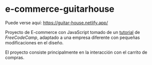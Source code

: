 # e-commerce-guitarhouse

Puede verse aquí: https://guitar-house.netlify.app/

Proyecto de E-commerce con JavaScript tomado de un [tutorial](https://www.youtube.com/watch?v=023Psne_-_4&ab_channel=freeCodeCamp.org) de _FreeCodeCamp_, adaptado a una empresa diferente con pequeñas modificaciones en el diseño.

El proyecto consiste principalmente en la interacción con el carrito de compras.
